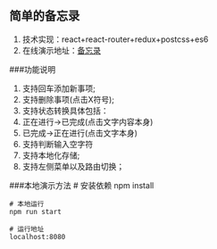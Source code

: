 ## 简单的备忘录
1. 技术实现：react+react-router+redux+postcss+es6
2. 在线演示地址：[备忘录](http://wsw.github.io/memorandum/index.html)

###功能说明
1. 支持回车添加新事项;
2. 支持删除事项(点击X符号);
3. 支持状态转换具体包括：
4. 正在进行->已完成(点击文字内容本身)
5. 已完成->正在进行(点击文字本身)
6. 支持判断输入空字符
7. 支持本地化存储;
8. 支持左侧菜单以及路由切换；

###本地演示方法
    # 安装依赖
    npm install
    
    # 本地运行
    npm run start
    
    # 运行地址
    localhost:8080